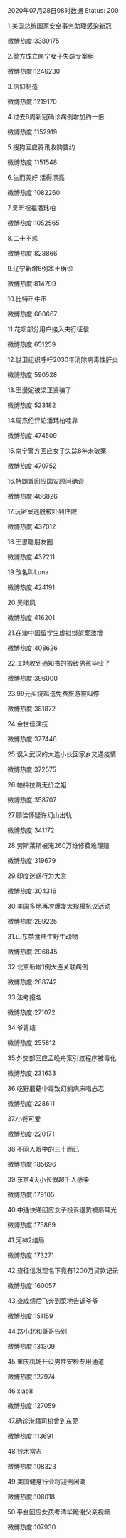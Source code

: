2020年07月28日08时数据
Status: 200

1.美国总统国家安全事务助理感染新冠

微博热度:3389175

2.警方成立南宁女子失踪专案组

微博热度:1246230

3.信仰制造

微博热度:1219170

4.过去6周新冠确诊病例增加约一倍

微博热度:1152919

5.搜狗回应腾讯收购要约

微博热度:1151548

6.生而美好 活得漂亮

微博热度:1082260

7.吴昕祝福潘玮柏

微博热度:1052565

8.二十不惑

微博热度:828866

9.辽宁新增6例本土确诊

微博热度:814799

10.比特币牛市

微博热度:660667

11.花呗部分用户接入央行征信

微博热度:651259

12.世卫组织呼吁2030年消除病毒性肝炎

微博热度:590528

13.王漫妮被梁正贤骗了

微博热度:523182

14.周杰伦评论潘玮柏哇靠

微博热度:474509

15.南宁警方回应女子失踪8年未破案

微博热度:470752

16.特朗普回应国安顾问确诊

微博热度:466826

17.玩密室逃脱被吓到住院

微博热度:437012

18.王思聪朋友圈

微博热度:432211

19.改名叫Luna

微博热度:424191

20.吴翊凤

微博热度:416201

21.在澳中国留学生虚拟绑架案激增

微博热度:408626

22.工地收到通知书的搬砖男孩毕业了

微博热度:396000

23.99元买烧鸡送免费旅游被叫停

微博热度:381872

24.金世佳演技

微博热度:377448

25.误入武汉的大连小伙回家乡又遇疫情

微博热度:372575

26.帕梅拉跳无价之姐

微博热度:358707

27.顾佳怀疑许幻山出轨

微博热度:341172

28.劳斯莱斯被淹260万维修费难理赔

微博热度:319679

29.印度迷惑行为大赏

微博热度:304316

30.美国多地再次爆发大规模抗议活动

微博热度:299225

31.山东禁食陆生野生动物

微博热度:296845

32.北京新增1例大连关联病例

微博热度:288742

33.法考报名

微博热度:271072

34.爷青结

微博热度:255812

35.外交部回应孟晚舟案引渡程序被毒化

微博热度:231633

36.吃野蘑菇中毒致幻躺病床唱忐忑

微博热度:228611

37.小卷可爱

微博热度:220171

38.不同人眼中的三十而已

微博热度:185696

39.东京4天小长假超千人感染

微博热度:179105

40.中通快递回应女子投诉退货被扇耳光

微博热度:175869

41.河神2结局

微博热度:173271

42.查征信发现名下竟有1200万贷款记录

微博热度:160057

43.查成绩后飞奔到菜地告诉爷爷

微博热度:151159

44.路小北和哥哥告别

微博热度:131309

45.重庆机场开设男性安检专用通道

微博热度:127974

46.xiao8

微博热度:127059

47.确诊港籍司机曾到东莞

微博热度:113691

48.铃木常吉

微博热度:108323

49.美国健身行业将迎倒闭潮

微博热度:108018

50.平台回应女孩考清华跪谢父亲视频

微博热度:107930

